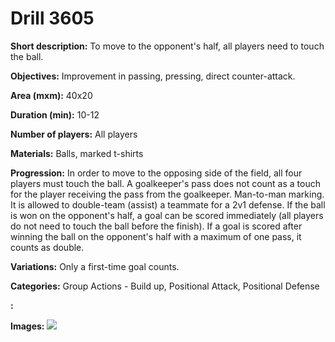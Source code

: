 # Drill 3605

**Short description:**
To move to the opponent's half, all players need to touch the ball.

**Objectives:**
Improvement in passing, pressing, direct counter-attack.

**Area (mxm):**
40x20

**Duration (min):**
10-12

**Number of players:**
All players

**Materials:**
Balls, marked t-shirts

**Progression:**
In order to move to the opposing side of the field, all four players must touch the ball. A goalkeeper's pass does not count as a touch for the player receiving the pass from the goalkeeper. Man-to-man marking. It is allowed to double-team (assist) a teammate for a 2v1 defense. If the ball is won on the opponent's half, a goal can be scored immediately (all players do not need to touch the ball before the finish). If a goal is scored after winning the ball on the opponent's half with a maximum of one pass, it counts as double.

**Variations:**
Only a first-time goal counts.

**Categories:**
Group Actions - Build up, Positional Attack, Positional Defense

**:**


**Images:**
![](https://www.coachingfutsal.com/\images\1d898cb2-6baa-499b-bf9a-a9ee89978b00_307.png)


